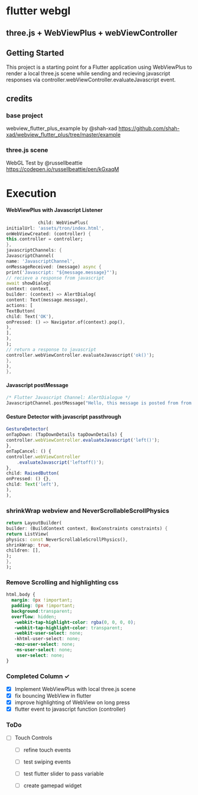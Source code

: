 # flutter webgl
## three.js + WebViewPlus +  webViewController

## Getting Started
This project is a starting point for a Flutter application using WebViewPlus to render a local three.js scene while sending and recieving javascript responses via controller.webViewController.evaluateJavascript event.

## credits
### base project
webview_flutter_plus_example by @shah-xad
https://github.com/shah-xad/webview_flutter_plus/tree/master/example

### three.js scene
WebGL Test by @russellbeattie  
https://codepen.io/russellbeattie/pen/kGxaqM

# Execution

#### WebViewPlus with Javascript Listener
```dart
            child: WebViewPlus(
initialUrl: 'assets/tron/index.html',
onWebViewCreated: (controller) {
this.controller = controller;
},
javascriptChannels: {
JavascriptChannel(
name: 'JavascriptChannel',
onMessageReceived: (message) async {
print('Javascript: "${message.message}"');
// recieve a response from javascript
await showDialog(
context: context,
builder: (context) => AlertDialog(
content: Text(message.message),
actions: [
TextButton(
child: Text('OK'),
onPressed: () => Navigator.of(context).pop(),
),
],
),
);
// return a response to javascript
controller.webViewController.evaluateJavascript('ok()');
},
),
},
```

#### Javascript postMessage 
```dart
/* Flutter Javascript Channel: AlertDialogue */
JavascriptChannel.postMessage("Hello, this message is posted from from assets/tron/script.js");
```

#### Gesture Detector with javascript passthrough
```javascript
GestureDetector(
onTapDown: (TapDownDetails tapDownDetails) {
controller.webViewController.evaluateJavascript('left()');
},
onTapCancel: () {
controller.webViewController
    .evaluateJavascript('leftoff()');
},
child: RaisedButton(
onPressed: () {},
child: Text('left'),
),
),
```

### shrinkWrap webview and NeverScrollableScrollPhysics
```dart
return LayoutBuilder(
builder: (BuildContext context, BoxConstraints constraints) {
return ListView(
physics: const NeverScrollableScrollPhysics(),
shrinkWrap: true,
children: [],
);
},
);
```

### Remove Scrolling and highlighting css
```css
html,body {
  margin: 0px !important;
  padding: 0px !important;
  background:transparent;
  overflow: hidden;
   -webkit-tap-highlight-color: rgba(0, 0, 0, 0);
   -webkit-tap-highlight-color: transparent;
   -webkit-user-select: none;
   -khtml-user-select: none;
   -moz-user-select: none;
   -ms-user-select: none;
    user-select: none;
}
```

### Completed Column ✓
- [x] Implement WebViewPlus with local three.js scene
- [x] fix bouncing WebView in flutter
- [x] improve highlighting of WebView on long press
- [x] flutter event to javascript function (controller)

### ToDo
- [ ] Touch Controls
    - [ ] refine touch events
    - [ ] test swiping events
    - [ ] test flutter slider to pass variable
    - [ ] create gamepad widget







